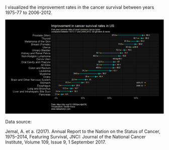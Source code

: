 I visualized the improvement rates in the cancer survival between years 1975-77 to 2006-2012.


![Five year cancer survival rates](plot_cancer_survival_stats.png)



Data source:

Jemal, A. et a. (2017). Annual Report to the Nation on the Status of Cancer, 1975–2014, Featuring Survival, JNCI: Journal of the National Cancer Institute, Volume 109, Issue 9, 1 September 2017.

